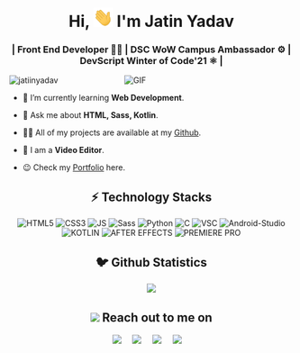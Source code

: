 <h1 align="center">Hi, <img src="https://github.com/ABSphreak/ABSphreak/blob/master/gifs/Hi.gif" width="35px"> I'm  Jatin Yadav </h1>
<h3 align="center"> | Front End Developer 👨‍💻 | DSC WoW Campus Ambassador ⚙ | DevScript Winter of Code'21 ⚛️ |  </h3>

<img align="right" alt="GIF" src="https://cdn.dribbble.com/users/2145071/screenshots/4503713/dev.gif" width="300px"/>


<p align="left"> <img src="https://komarev.com/ghpvc/?username=jatiinyadav&label=Profile+Views" alt="jatiinyadav" /> </p>

- 🌱 I’m currently learning **Web Development**.

- 💬 Ask me about **HTML, Sass, Kotlin**.

- 👨‍💻 All of my projects are available at my [Github](https://github.com/jatiinyadav?tab=repositories).

- 🎥 I am a **Video Editor**.

-  😉 Check my [Portfolio](http://jatiinyadav.github.io/) here.

<h2 align="center">⚡️ Technology Stacks</h2>
<p align="center">
 <img src="https://img.icons8.com/color/480/000000/html-5.png" alt ="HTML5" width ="50" height ="50" />
 <img src="https://img.icons8.com/color/480/000000/css3.png" alt ="CSS3" width ="50" height ="50"/>
 <img src="https://img.icons8.com/color/480/000000/javascript.png" alt = " JS" width ="50" height ="50" />
 <img src="https://img.icons8.com/color/480/000000/sass.png" alt = " Sass" width ="50" height ="50" />
 <img src="https://img.icons8.com/color/480/000000/python.png" alt = "Python" width ="50" height ="50" />
 <img src="https://img.icons8.com/color/480/000000/c-programming.png" alt ="C" width ="50" height ="50"/>
 <img src="https://img.icons8.com/color/480/000000/visual-studio-code-2019.png" alt ="VSC" width ="50" height ="50"/>
<img src="https://1.bp.blogspot.com/-LgTa-xDiknI/X4EflN56boI/AAAAAAAAPuk/24YyKnqiGkwRS9-_9suPKkfsAwO4wHYEgCLcBGAsYHQ/s0/image9.png" alt ="Android-Studio" width ="55" height ="55"/>
 <img src="https://img.icons8.com/color/480/000000/kotlin.png" alt ="KOTLIN" width ="50" height ="50"/>

 <img src="https://img.icons8.com/color/480/000000/adobe-after-effects.png" alt = "AFTER EFFECTS" width ="50" height ="50"/>
 <img src="https://img.icons8.com/color/480/000000/adobe-premiere-pro.png" alt = "PREMIERE PRO"width ="50" height ="50"/>
</p>


<h2 align="center">🐦 Github Statistics </h2>
<p align="center">
<img src="https://github-readme-stats.vercel.app/api?username=jatiinyadav&count_private=true&theme=algolia" />
</p>


<h2 align="center"> <img src="https://user-images.githubusercontent.com/53649201/99296951-8ef68900-286d-11eb-9bf3-fdb6cf13b585.gif" height="32px"> Reach out to me on</h2>
<p align="center">
  <a target="_blank"href="https://www.linkedin.com/in/jatin-yadav-77409b19b//"><img src="https://img.shields.io/badge/linkedin-%230077B5.svg?&style=for-the-badge&logo=linkedin&logoColor=white" /></a>&nbsp;&nbsp;&nbsp;&nbsp;
  <a target="_blank"href="https://twitter.com/jatiin_yadav"><img src="https://img.shields.io/badge/twitter-%231DA1F2.svg?&style=for-the-badge&logo=twitter&logoColor=white" /></a>&nbsp;&nbsp;&nbsp;&nbsp;
  <a href="mailto:jatin27yadav@gmail.com?subject=Hello%20Jatin,%20From%20Github"><img src="https://img.shields.io/badge/gmail-%23D14836.svg?&style=for-the-badge&logo=gmail&logoColor=white" /></a>&nbsp;&nbsp;&nbsp;&nbsp;
  <a href="https://www.instagram.com/jatiin_yadav/"><img src="https://img.shields.io/badge/instagram-%23D14836.svg?&style=for-the-badge&logo=instagram&logoColor=pink" /></a>&nbsp;&nbsp;&nbsp;&nbsp;
</p>
